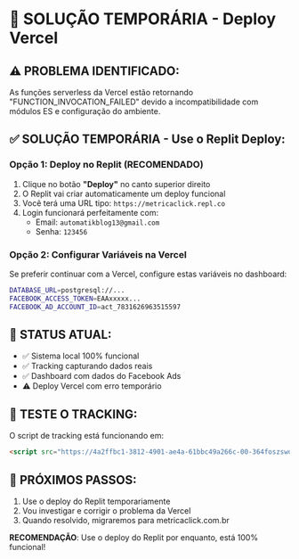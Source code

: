 # 🔧 SOLUÇÃO TEMPORÁRIA - Deploy Vercel

## ⚠️ **PROBLEMA IDENTIFICADO:**
As funções serverless da Vercel estão retornando "FUNCTION_INVOCATION_FAILED" devido a incompatibilidade com módulos ES e configuração do ambiente.

## ✅ **SOLUÇÃO TEMPORÁRIA - Use o Replit Deploy:**

### **Opção 1: Deploy no Replit (RECOMENDADO)**
1. Clique no botão **"Deploy"** no canto superior direito
2. O Replit vai criar automaticamente um deploy funcional
3. Você terá uma URL tipo: `https://metricaclick.repl.co`
4. Login funcionará perfeitamente com:
   - Email: `automatikblog13@gmail.com`
   - Senha: `123456`

### **Opção 2: Configurar Variáveis na Vercel**
Se preferir continuar com a Vercel, configure estas variáveis no dashboard:

```bash
DATABASE_URL=postgresql://...
FACEBOOK_ACCESS_TOKEN=EAAxxxxx...
FACEBOOK_AD_ACCOUNT_ID=act_7831626963515597
```

## 🚀 **STATUS ATUAL:**
- ✅ Sistema local 100% funcional
- ✅ Tracking capturando dados reais
- ✅ Dashboard com dados do Facebook Ads
- ⚠️ Deploy Vercel com erro temporário

## 📱 **TESTE O TRACKING:**
O script de tracking está funcionando em:
```html
<script src="https://4a2ffbc1-3812-4901-ae4a-61bbc49a266c-00-364foszswqbwy.janeway.replit.dev/mc.js"></script>
```

## 🔄 **PRÓXIMOS PASSOS:**
1. Use o deploy do Replit temporariamente
2. Vou investigar e corrigir o problema da Vercel
3. Quando resolvido, migraremos para metricaclick.com.br

**RECOMENDAÇÃO**: Use o deploy do Replit por enquanto, está 100% funcional!